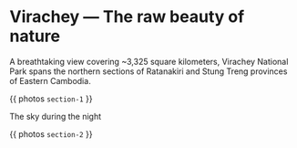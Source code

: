 # Virachey — The raw beauty of nature

A breathtaking view covering ~3,325 square kilometers, Virachey National Park spans the northern sections of Ratanakiri and Stung Treng provinces of Eastern Cambodia.

{{ photos `section-1` }}

The sky during the night

{{ photos `section-2` }}
